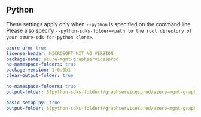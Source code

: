 ## Python

These settings apply only when `--python` is specified on the command line.
Please also specify `--python-sdks-folder=<path to the root directory of your azure-sdk-for-python clone>`.

``` yaml $(python)
azure-arm: true
license-header: MICROSOFT_MIT_NO_VERSION
package-name: azure-mgmt-graphservicesprod
no-namespace-folders: true
package-version: 1.0.0b1
clear-output-folder: true
```

``` yaml $(python) $(python-mode) == 'update' && $(track2)
no-namespace-folders: true
output-folder: $(python-sdks-folder)/graphservicesprod/azure-mgmt-graphservicesprod/azure/mgmt/graphservicesprod
```
``` yaml $(python-mode) == 'create' && $(track2)
basic-setup-py: true
output-folder: $(python-sdks-folder)/graphservicesprod/azure-mgmt-graphservicesprod
```